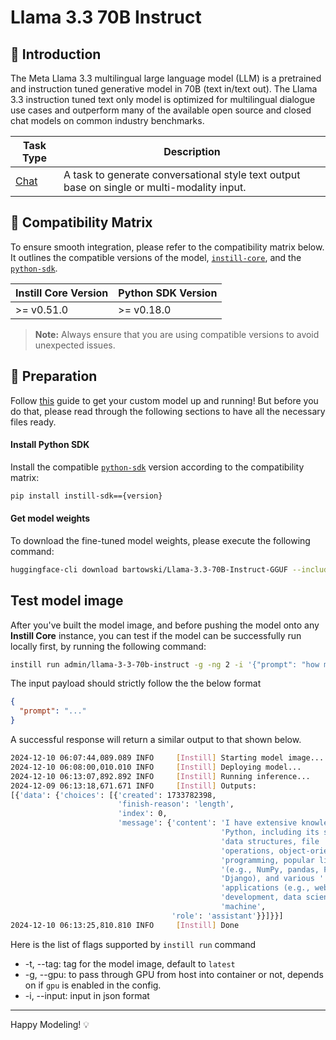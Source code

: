 # Llama 3.3 70B Instruct

## 📖 Introduction

The Meta Llama 3.3 multilingual large language model (LLM) is a pretrained and instruction tuned generative model in 70B (text in/text out). The Llama 3.3 instruction tuned text only model is optimized for multilingual dialogue use cases and outperform many of the available open source and closed chat models on common industry benchmarks.

| Task Type                                                  | Description                                                                                 |
| ---------------------------------------------------------- | ------------------------------------------------------------------------------------------- |
| [Chat](https://www.instill-ai.dev/docs/model/ai-task#chat) | A task to generate conversational style text output base on single or multi-modality input. |

## 🔄 Compatibility Matrix

To ensure smooth integration, please refer to the compatibility matrix below. It outlines the compatible versions of the model, [`instill-core`](https://github.com/instill-ai/instill-core), and the [`python-sdk`](https://github.com/instill-ai/python-sdk).

| Instill Core Version | Python SDK Version |
| -------------------- | ------------------ |
| >= v0.51.0           | >= v0.18.0         |

> **Note:** Always ensure that you are using compatible versions to avoid unexpected issues.

## 🚀 Preparation

Follow [this](../README.md) guide to get your custom model up and running! But before you do that, please read through the following sections to have all the necessary files ready.

#### Install Python SDK

Install the compatible [`python-sdk`](https://github.com/instill-ai/python-sdk) version according to the compatibility matrix:

```bash
pip install instill-sdk=={version}
```

#### Get model weights

To download the fine-tuned model weights, please execute the following command:

```bash
huggingface-cli download bartowski/Llama-3.3-70B-Instruct-GGUF --include "Llama-3.3-70B-Instruct-IQ4_XS.gguf" --local-dir ./
```

## Test model image

After you've built the model image, and before pushing the model onto any **Instill Core** instance, you can test if the model can be successfully run locally first, by running the following command:

```bash
instill run admin/llama-3-3-70b-instruct -g -ng 2 -i '{"prompt": "how much do you know about python? summarize in one line"}'
```

The input payload should strictly follow the the below format

```json
{
  "prompt": "..."
}
```

A successful response will return a similar output to that shown below.

```bash
2024-12-10 06:07:44,089.089 INFO     [Instill] Starting model image...
2024-12-10 06:08:00,010.010 INFO     [Instill] Deploying model...
2024-12-10 06:13:07,892.892 INFO     [Instill] Running inference...
2024-12-09 06:13:18,671.671 INFO     [Instill] Outputs:
[{'data': {'choices': [{'created': 1733782398,
                        'finish-reason': 'length',
                        'index': 0,
                        'message': {'content': 'I have extensive knowledge of '
                                               'Python, including its syntax, '
                                               'data structures, file '
                                               'operations, object-oriented '
                                               'programming, popular libraries '
                                               '(e.g., NumPy, pandas, Flask, '
                                               'Django), and various '
                                               'applications (e.g., web '
                                               'development, data science, '
                                               'machine',
                                    'role': 'assistant'}}]}}]
2024-12-10 06:13:25,810.810 INFO     [Instill] Done
```

Here is the list of flags supported by `instill run` command

- -t, --tag: tag for the model image, default to `latest`
- -g, --gpu: to pass through GPU from host into container or not, depends on if `gpu` is enabled in the config.
- -i, --input: input in json format

---

Happy Modeling! 💡
